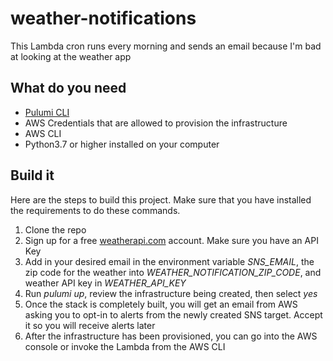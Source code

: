 # weather-notifications

This Lambda cron runs every morning and sends an email because I'm bad at looking at the weather app

## What do you need

* [Pulumi CLI](https://www.pulumi.com/docs/get-started/install/)
* AWS Credentials that are allowed to provision the infrastructure
* AWS CLI
* Python3.7 or higher installed on your computer

## Build it

Here are the steps to build this project. Make sure that you have installed the requirements to do these commands.

1. Clone the repo
2. Sign up for a free [weatherapi.com](weatherapi.com) account. Make sure you have an API Key
3. Add in your desired email in the environment variable *SNS_EMAIL*, the zip code for the weather into *WEATHER_NOTIFICATION_ZIP_CODE*, and weather API key in *WEATHER_API_KEY*
4. Run *pulumi up*, review the infrastructure being created, then select *yes*
5. Once the stack is completely built, you will get an email from AWS asking you to opt-in to alerts from the newly created SNS target. Accept it so you will receive alerts later
6. After the infrastructure has been provisioned, you can go into the AWS console or invoke the Lambda from the AWS CLI